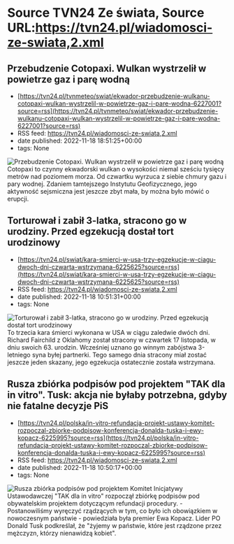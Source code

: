 # Source TVN24 Ze świata, Source URL:https://tvn24.pl/wiadomosci-ze-swiata,2.xml

## Przebudzenie Cotopaxi. Wulkan wystrzelił w powietrze gaz i parę wodną
 - [https://tvn24.pl/tvnmeteo/swiat/ekwador-przebudzenie-wulkanu-cotopaxi-wulkan-wystrzelil-w-powietrze-gaz-i-pare-wodna-6227001?source=rss](https://tvn24.pl/tvnmeteo/swiat/ekwador-przebudzenie-wulkanu-cotopaxi-wulkan-wystrzelil-w-powietrze-gaz-i-pare-wodna-6227001?source=rss)
 - RSS feed: https://tvn24.pl/wiadomosci-ze-swiata,2.xml
 - date published: 2022-11-18 18:51:25+00:00
 - tags: None

<img alt="Przebudzenie Cotopaxi. Wulkan wystrzelił w powietrze gaz i parę wodną" src="https://tvn24.pl/tvnmeteo/najnowsze/cdn-zdjecie-b9l1u2-erupcja-wulkanu-cotopaxi-6227002/alternates/LANDSCAPE_1280" />
    Cotopaxi to czynny ekwadorski wulkan o wysokości niemal sześciu tysięcy metrów nad poziomem morza. Od czwartku wyrzuca z siebie chmury gazu i pary wodnej. Zdaniem tamtejszego Instytutu Geofizycznego, jego aktywność sejsmiczna jest jeszcze zbyt mała, by można było mówić o erupcji.

## Torturował i zabił 3-latka, stracono go w urodziny. Przed egzekucją dostał tort urodzinowy
 - [https://tvn24.pl/swiat/kara-smierci-w-usa-trzy-egzekucje-w-ciagu-dwoch-dni-czwarta-wstrzymana-6225625?source=rss](https://tvn24.pl/swiat/kara-smierci-w-usa-trzy-egzekucje-w-ciagu-dwoch-dni-czwarta-wstrzymana-6225625?source=rss)
 - RSS feed: https://tvn24.pl/wiadomosci-ze-swiata,2.xml
 - date published: 2022-11-18 10:51:31+00:00
 - tags: None

<img alt="Torturował i zabił 3-latka, stracono go w urodziny. Przed egzekucją dostał tort urodzinowy" src="https://tvn24.pl/najnowsze/cdn-zdjecie-o0v6n5-kara-smierci-egzekucja-6226006/alternates/LANDSCAPE_1280" />
    To trzecia kara śmierci wykonana w USA w ciągu zaledwie dwóch dni. Richard Fairchild z Oklahomy został stracony w czwartek 17 listopada, w dniu swoich 63. urodzin. Wcześniej uznano go winnym zabójstwa 3-letniego syna byłej partnerki. Tego samego dnia stracony miał zostać jeszcze jeden skazany, jego egzekucja ostatecznie została wstrzymana.

## Rusza zbiórka podpisów pod projektem "TAK dla in vitro". Tusk: akcja nie byłaby potrzebna, gdyby nie fatalne decyzje PiS
 - [https://tvn24.pl/polska/in-vitro-refundacja-projekt-ustawy-komitet-rozpoczal-zbiorke-podpisow-konferencja-donalda-tuska-i-ewy-kopacz-6225995?source=rss](https://tvn24.pl/polska/in-vitro-refundacja-projekt-ustawy-komitet-rozpoczal-zbiorke-podpisow-konferencja-donalda-tuska-i-ewy-kopacz-6225995?source=rss)
 - RSS feed: https://tvn24.pl/wiadomosci-ze-swiata,2.xml
 - date published: 2022-11-18 10:50:17+00:00
 - tags: None

<img alt="Rusza zbiórka podpisów pod projektem " src="https://tvn24.pl/najnowsze/cdn-zdjecie-lms6y4-byla-premier-ewa-kopacz-poinformowala-o-rozpoczeciu-zbiorki-podpisow-pod-obywatelskim-projektem-dotyczacym-refundacji-procedury-in-vitro-6225850/alternates/LANDSCAPE_1280" />
    Komitet Inicjatywy Ustawodawczej "TAK dla in vitro" rozpoczął zbiórkę podpisów pod obywatelskim projektem dotyczącym refundacji procedury. - Postanowiliśmy wyręczyć rządzących w tym, co było ich obowiązkiem w nowoczesnym państwie - powiedziała była premier Ewa Kopacz. Lider PO Donald Tusk podkreślał, że "żyjemy w państwie, które jest rządzone przez mężczyzn, którzy nienawidzą kobiet".

